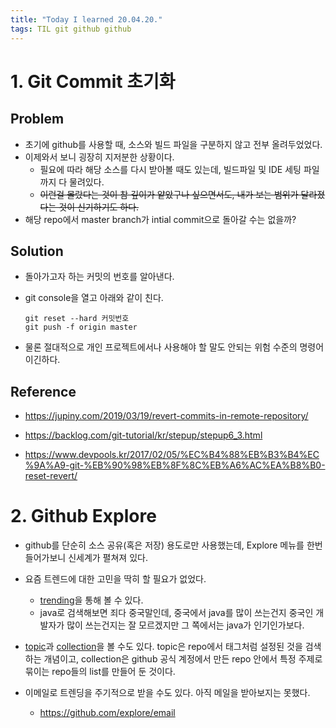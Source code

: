 ```yaml
---
title: "Today I learned 20.04.20."
tags: TIL git github github
---
```




# 1. Git Commit 초기화

## Problem

- 초기에 github를 사용할 때, 소스와 빌드 파일을 구분하지 않고 전부 올려두었었다.
- 이제와서 보니 굉장히 지저분한 상황이다.
  - 필요에 따라 해당 소스를 다시 받아볼 때도 있는데, 빌드파일 및 IDE 세팅 파일까지 다 물려있다.
  - ~~이런걸 몰랐다는 것이 참 깊이가 얕았구나 싶으면서도, 내가 보는 범위가 달라졌다는 것이 신기하기도 하다.~~
- 해당 repo에서 master branch가 intial commit으로 돌아갈 수는 없을까?



## Solution

- 돌아가고자 하는 커밋의 번호를 알아낸다.

- git console을 열고 아래와 같이 친다.

  ```console
  git reset --hard 커밋번호
  git push -f origin master
  ```

- 물론 절대적으로 개인 프로젝트에서나 사용해야 할 말도 안되는 위험 수준의 명령어 이긴하다.

## Reference

- https://jupiny.com/2019/03/19/revert-commits-in-remote-repository/

- https://backlog.com/git-tutorial/kr/stepup/stepup6_3.html

- https://www.devpools.kr/2017/02/05/%EC%B4%88%EB%B3%B4%EC%9A%A9-git-%EB%90%98%EB%8F%8C%EB%A6%AC%EA%B8%B0-reset-revert/



# 2. Github Explore

- github를 단순히 소스 공유(혹은 저장) 용도로만 사용했는데, Explore 메뉴를 한번 들어가보니 신세계가 펼쳐져 있다.

- 요즘 트렌드에 대한 고민을 딱히 할 필요가 없었다.
  - [trending](https://github.com/trending)을 통해 볼 수 있다. 
  - java로 검색해보면 죄다 중국말인데, 중국에서 java를 많이 쓰는건지 중국인 개발자가 많이 쓰는건지는 잘 모르겠지만 그 쪽에서는 java가 인기인가보다.
- [topic](https://github.com/topics)과 [collection](https://github.com/collections)을 볼 수도 있다. topic은 repo에서 태그처럼 설정된 것을 검색하는 개념이고, collection은 github 공식 계정에서 만든 repo 안에서 특정 주제로 묶이는 repo들의 list를 만들어 둔 것이다. 

- 이메일로 트렌딩을 주기적으로 받을 수도 있다. 아직 메일을 받아보지는 못했다.
  - https://github.com/explore/email